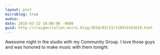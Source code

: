 ```yaml
---
layout: post
microblog: true
audio: 
date: 2010-03-22 18:00:00 -0600
guid: http://craigmcclellan.micro.blog/2010/03/23/t10910163610.html
---
```

Awesome night in the studio with my Community Group.  I love those guys and was honored to make music with them tonight.
